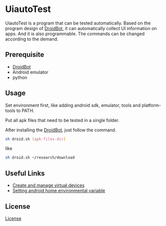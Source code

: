 # UiautoTest

UiautoTest is a program that can be tested automatically. Based on the program design of [DroidBot](https://github.com/honeynet/droidbot), it can automatically collect UI information on apps. And it is also programmable. The commands can be changed according to the demand.

## Prerequisite

- [DroidBot](https://github.com/honeynet/droidbot)
- Android emulator
- python


## Usage
Set environment first, like adding android sdk, emulator, tools and platform-tools to PATH.

Put all apk files that need to be tested in a single folder.

After installing the [DroidBot](https://github.com/honeynet/droidbot), just follow the command.
```bash
sh droid.sh [apk-files-dir]
```
like
```bash
sh droid.sh ~/research/download
```


## Useful Links
- [Create and manage virtual devices](https://developer.android.com/studio/run/managing-avds.html)
- [Setting android home environmental variable](https://stackoverflow.com/questions/19986214/setting-android-home-enviromental-variable-on-mac-os-x)


## License
[License](https://github.com/quantummm/UIautoTest/blob/master/LICENSE)

